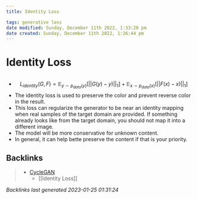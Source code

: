 ```yaml
---
title: Identity Loss

tags: generative loss
date modified: Sunday, December 11th 2022, 1:33:20 pm
date created: Sunday, December 11th 2022, 1:26:44 pm
---
```


# Identity Loss
```toc
```
- $$L_{identity}(G,F) = \mathbb{E}_{y \sim p_{data}(y)}[||G(y)-y)||_{1}] + \mathbb{E}_{x \sim p_{data}(x)}[||F(x)-x)||_{1}]$$
- The identity loss is used to preserve the color and prevent reverse color in the result.
- This loss can regularize the generator to be near an identity mapping when real samples of the target domain are provided. If something already looks like from the target domain, you should not map it into a different image.
- The model will be more conservative for unknown content.
- In general, it can help bette preserve the content if that is your priority.

## Backlinks

> - [CycleGAN](CycleGAN.md)
>   - [[Identity Loss]]

_Backlinks last generated 2023-01-25 01:31:24_
